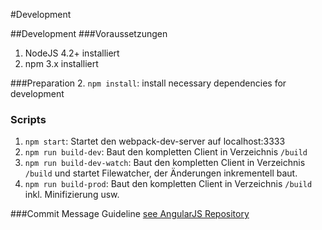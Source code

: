 #Development

##Development
###Voraussetzungen
 1. NodeJS 4.2+ installiert
 2. npm 3.x installiert

###Preparation
  2. `npm install`: install necessary dependencies for development

### Scripts
 1. `npm start`: Startet den webpack-dev-server auf localhost:3333
 2. `npm run build-dev`: Baut den kompletten Client in Verzeichnis `/build`
 2. `npm run build-dev-watch`: Baut den kompletten Client in Verzeichnis `/build` und startet Filewatcher, der Änderungen inkrementell baut.
 3. `npm run build-prod`: Baut den kompletten Client in Verzeichnis `/build` inkl. Minifizierung usw.

###Commit Message Guideline
[see AngularJS Repository](https://github.com/angular/angular.js/blob/master/CONTRIBUTING.md#commit)
